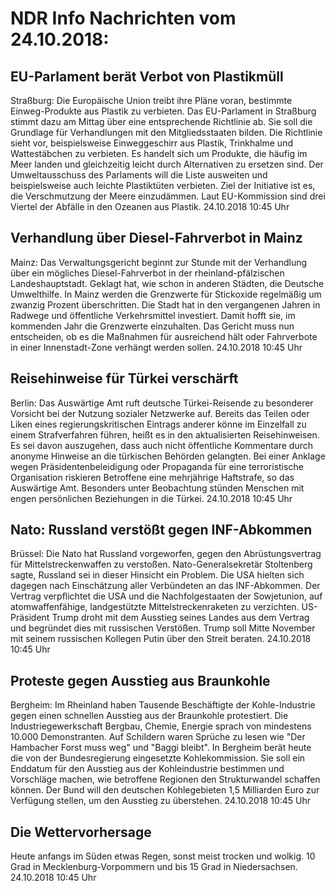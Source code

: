 # NDR Info Nachrichten vom 24.10.2018:


## EU-Parlament berät Verbot von Plastikmüll
Straßburg:	Die Europäische Union treibt ihre Pläne voran, bestimmte Einweg-Produkte aus Plastik zu verbieten. Das EU-Parlament in Straßburg stimmt dazu am Mittag über eine entsprechende Richtlinie ab. Sie soll die Grundlage für Verhandlungen mit den Mitgliedsstaaten bilden. Die Richtlinie sieht vor, beispielsweise Einweggeschirr aus Plastik, Trinkhalme und Wattestäbchen zu verbieten. Es handelt sich um Produkte, die häufig im Meer landen und gleichzeitig leicht durch Alternativen zu ersetzen sind. Der Umweltausschuss des Parlaments will die Liste ausweiten und beispielsweise auch leichte Plastiktüten verbieten. Ziel der Initiative ist es, die Verschmutzung der Meere einzudämmen. Laut EU-Kommission sind drei Viertel der Abfälle in den Ozeanen aus Plastik. 24.10.2018 10:45 Uhr 

## Verhandlung über Diesel-Fahrverbot in Mainz
Mainz:	Das Verwaltungsgericht beginnt zur Stunde mit der Verhandlung über ein mögliches Diesel-Fahrverbot in der rheinland-pfälzischen Landeshauptstadt. Geklagt hat, wie schon in anderen Städten, die Deutsche Umwelthilfe. In Mainz werden die Grenzwerte für Stickoxide regelmäßig um zwanzig Prozent überschritten. Die Stadt hat in den vergangenen Jahren in Radwege und öffentliche Verkehrsmittel investiert. Damit hofft sie, im kommenden Jahr die Grenzwerte einzuhalten. Das Gericht muss nun entscheiden, ob es die Maßnahmen für ausreichend hält oder Fahrverbote in einer Innenstadt-Zone verhängt werden sollen. 24.10.2018 10:45 Uhr 

## Reisehinweise für Türkei verschärft
Berlin:	Das Auswärtige Amt ruft deutsche Türkei-Reisende zu besonderer Vorsicht bei der Nutzung sozialer Netzwerke auf. Bereits das Teilen oder Liken eines regierungskritischen Eintrags anderer könne im Einzelfall zu einem Strafverfahren führen, heißt es in den aktualisierten Reisehinweisen. Es sei davon auszugehen, dass auch nicht öffentliche Kommentare durch anonyme Hinweise an die türkischen Behörden gelangten. Bei einer Anklage wegen Präsidentenbeleidigung oder Propaganda für eine terroristische Organisation riskieren Betroffene eine mehrjährige Haftstrafe, so das Auswärtige Amt. Besonders unter Beobachtung stünden Menschen mit engen persönlichen Beziehungen in die Türkei. 24.10.2018 10:45 Uhr 

## Nato: Russland verstößt gegen INF-Abkommen
Brüssel:	Die Nato hat Russland vorgeworfen, gegen den Abrüstungsvertrag für Mittelstreckenwaffen zu verstoßen. Nato-Generalsekretär Stoltenberg sagte, Russland sei in dieser Hinsicht ein Problem. Die USA hielten sich dagegen nach Einschätzung aller Verbündeten an das INF-Abkommen. Der Vertrag verpflichtet die USA und die Nachfolgestaaten der Sowjetunion, auf atomwaffenfähige, landgestützte Mittelstreckenraketen zu verzichten. US-Präsident Trump droht mit dem Ausstieg seines Landes aus dem Vertrag und begründet dies mit russischen Verstößen. Trump soll Mitte November mit seinem russischen Kollegen Putin über den Streit beraten. 24.10.2018 10:45 Uhr 

## Proteste gegen Ausstieg aus Braunkohle
Bergheim: Im Rheinland haben Tausende Beschäftigte der Kohle-Industrie gegen einen schnellen Ausstieg aus der Braunkohle protestiert. Die Industriegewerkschaft Bergbau, Chemie, Energie sprach von mindestens 10.000 Demonstranten. Auf Schildern waren Sprüche zu lesen wie "Der Hambacher Forst muss weg" und "Baggi bleibt". In Bergheim berät heute die von der Bundesregierung eingesetzte Kohlekommission. Sie soll ein Enddatum für den Ausstieg aus der Kohleindustrie bestimmen und Vorschläge machen, wie betroffene Regionen den Strukturwandel schaffen können. Der Bund will den deutschen Kohlegebieten 1,5 Milliarden Euro zur Verfügung stellen, um den Ausstieg zu überstehen. 24.10.2018 10:45 Uhr 

## Die Wettervorhersage
Heute anfangs im Süden etwas Regen, sonst meist trocken und wolkig. 10 Grad in Mecklenburg-Vorpommern und bis 15 Grad in Niedersachsen. 24.10.2018 10:45 Uhr 
